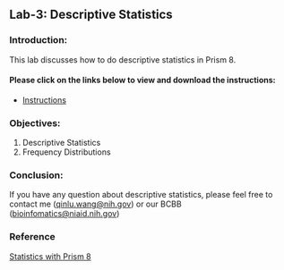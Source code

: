 ## Lab-3: Descriptive Statistics

### Introduction:
This lab discusses how to do descriptive statistics in Prism 8.

#### Please click on the links below to view and download the instructions: 
- [Instructions](https://nih.sharepoint.com/:b:/s/GRP-NIAID-BioInformatics/SSS/Eak9b4Pv5cJHgYyEzI7Xch8BdvybMAQ_8g04QW24dDQtWQ?e=rmdTRF)

### Objectives:
1.	Descriptive Statistics
2.	Frequency Distributions

### Conclusion:
If you have any question about descriptive statistics, please feel free to contact me (qinlu.wang@nih.gov) or our BCBB (bioinfomatics@niaid.nih.gov) 

### Reference
[Statistics with Prism 8](https://www.graphpad.com/guides/prism/8/statistics/stat_---_statistics_with_prism_6_--.htm)
